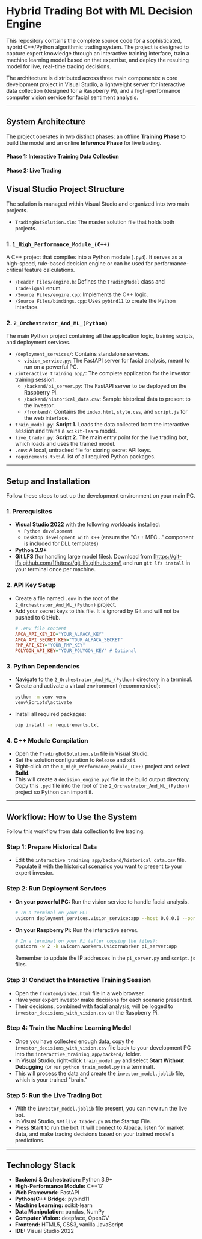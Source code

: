 # Hybrid Trading Bot with ML Decision Engine

This repository contains the complete source code for a sophisticated, hybrid C++/Python algorithmic trading system. The project is designed to capture expert knowledge through an interactive training interface, train a machine learning model based on that expertise, and deploy the resulting model for live, real-time trading decisions.

The architecture is distributed across three main components: a core development project in Visual Studio, a lightweight server for interactive data collection (designed for a Raspberry Pi), and a high-performance computer vision service for facial sentiment analysis.

---

## System Architecture

The project operates in two distinct phases: an offline **Training Phase** to build the model and an online **Inference Phase** for live trading.

#### **Phase 1: Interactive Training Data Collection**

#### **Phase 2: Live Trading**

## Visual Studio Project Structure

The solution is managed within Visual Studio and organized into two main projects.

* `TradingBotSolution.sln`: The master solution file that holds both projects.

### 1. `1_High_Performance_Module_(C++)`
A C++ project that compiles into a Python module (`.pyd`). It serves as a high-speed, rule-based decision engine or can be used for performance-critical feature calculations.

-   `/Header Files/engine.h`: Defines the `TradingModel` class and `TradeSignal` enum.
-   `/Source Files/engine.cpp`: Implements the C++ logic.
-   `/Source Files/bindings.cpp`: Uses `pybind11` to create the Python interface.

### 2. `2_Orchestrator_And_ML_(Python)`
The main Python project containing all the application logic, training scripts, and deployment services.

-   `/deployment_services/`: Contains standalone services.
    -   `vision_service.py`: The FastAPI server for facial analysis, meant to run on a powerful PC.
-   `/interactive_training_app/`: The complete application for the investor training session.
    -   `/backend/pi_server.py`: The FastAPI server to be deployed on the Raspberry Pi.
    -   `/backend/historical_data.csv`: Sample historical data to present to the investor.
    -   `/frontend/`: Contains the `index.html`, `style.css`, and `script.js` for the web interface.
-   `train_model.py`: **Script 1.** Loads the data collected from the interactive session and trains a `scikit-learn` model.
-   `live_trader.py`: **Script 2.** The main entry point for the live trading bot, which loads and uses the trained model.
-   `.env`: A local, untracked file for storing secret API keys.
-   `requirements.txt`: A list of all required Python packages.

---

## Setup and Installation

Follow these steps to set up the development environment on your main PC.

### 1. Prerequisites
-   **Visual Studio 2022** with the following workloads installed:
    -   `Python development`
    -   `Desktop development with C++` (ensure the "C++ MFC..." component is included for DLL templates)
-   **Python 3.9+**
-   **Git LFS** (for handling large model files). Download from [https://git-lfs.github.com/](https://git-lfs.github.com/) and run `git lfs install` in your terminal once per machine.

### 2. API Key Setup
-   Create a file named `.env` in the root of the `2_Orchestrator_And_ML_(Python)` project.
-   Add your secret keys to this file. It is ignored by Git and will not be pushed to GitHub.
    ```ini
    # .env file content
    APCA_API_KEY_ID="YOUR_ALPACA_KEY"
    APCA_API_SECRET_KEY="YOUR_ALPACA_SECRET"
    FMP_API_KEY="YOUR_FMP_KEY"
    POLYGON_API_KEY="YOUR_POLYGON_KEY" # Optional
    ```

### 3. Python Dependencies
-   Navigate to the `2_Orchestrator_And_ML_(Python)` directory in a terminal.
-   Create and activate a virtual environment (recommended):
    ```bash
    python -m venv venv
    venv\Scripts\activate
    ```
-   Install all required packages:
    ```bash
    pip install -r requirements.txt
    ```

### 4. C++ Module Compilation
-   Open the `TradingBotSolution.sln` file in Visual Studio.
-   Set the solution configuration to `Release` and `x64`.
-   Right-click on the `1_High_Performance_Module_(C++)` project and select **Build**.
-   This will create a `decision_engine.pyd` file in the build output directory. Copy this `.pyd` file into the root of the `2_Orchestrator_And_ML_(Python)` project so Python can import it.

---

## Workflow: How to Use the System

Follow this workflow from data collection to live trading.

### Step 1: Prepare Historical Data
-   Edit the `interactive_training_app/backend/historical_data.csv` file. Populate it with the historical scenarios you want to present to your expert investor.

### Step 2: Run Deployment Services
-   **On your powerful PC:** Run the vision service to handle facial analysis.
    ```bash
    # In a terminal on your PC:
    uvicorn deployment_services.vision_service:app --host 0.0.0.0 --port 8001
    ```
-   **On your Raspberry Pi:** Run the interactive server.
    ```bash
    # In a terminal on your Pi (after copying the files):
    gunicorn -w 2 -k uvicorn.workers.UvicornWorker pi_server:app
    ```
    Remember to update the IP addresses in the `pi_server.py` and `script.js` files.

### Step 3: Conduct the Interactive Training Session
-   Open the `frontend/index.html` file in a web browser.
-   Have your expert investor make decisions for each scenario presented.
-   Their decisions, combined with facial analysis, will be logged to `investor_decisions_with_vision.csv` on the Raspberry Pi.

### Step 4: Train the Machine Learning Model
-   Once you have collected enough data, copy the `investor_decisions_with_vision.csv` file back to your development PC into the `interactive_training_app/backend/` folder.
-   In Visual Studio, right-click `train_model.py` and select **Start Without Debugging** (or run `python train_model.py` in a terminal).
-   This will process the data and create the `investor_model.joblib` file, which is your trained "brain."

### Step 5: Run the Live Trading Bot
-   With the `investor_model.joblib` file present, you can now run the live bot.
-   In Visual Studio, set `live_trader.py` as the Startup File.
-   Press **Start** to run the bot. It will connect to Alpaca, listen for market data, and make trading decisions based on your trained model's predictions.

---

## Technology Stack

-   **Backend & Orchestration:** Python 3.9+
-   **High-Performance Module:** C++17
-   **Web Framework:** FastAPI
-   **Python/C++ Bridge:** pybind11
-   **Machine Learning:** scikit-learn
-   **Data Manipulation:** pandas, NumPy
-   **Computer Vision:** deepface, OpenCV
-   **Frontend:** HTML5, CSS3, vanilla JavaScript
-   **IDE:** Visual Studio 2022